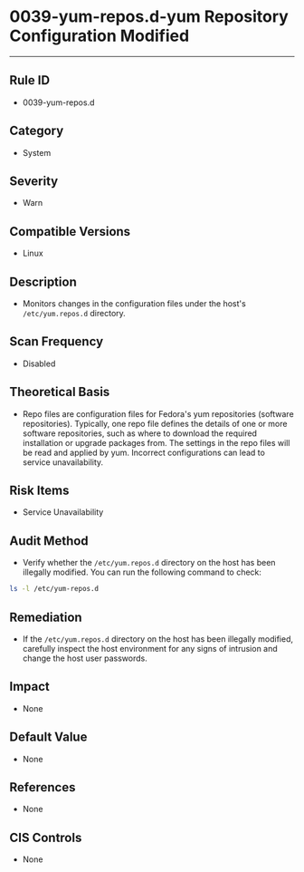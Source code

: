 # 0039-yum-repos.d-yum Repository Configuration Modified
---

## Rule ID

- 0039-yum-repos.d


## Category

- System


## Severity

- Warn


## Compatible Versions


- Linux




## Description


- Monitors changes in the configuration files under the host's `/etc/yum.repos.d` directory.



## Scan Frequency
- Disabled

## Theoretical Basis


- Repo files are configuration files for Fedora's yum repositories (software repositories). Typically, one repo file defines the details of one or more software repositories, such as where to download the required installation or upgrade packages from. The settings in the repo files will be read and applied by yum. Incorrect configurations can lead to service unavailability.



## Risk Items


- Service Unavailability



## Audit Method
- Verify whether the `/etc/yum.repos.d` directory on the host has been illegally modified. You can run the following command to check:

```bash
ls -l /etc/yum-repos.d
```



## Remediation
- If the `/etc/yum.repos.d` directory on the host has been illegally modified, carefully inspect the host environment for any signs of intrusion and change the host user passwords.



## Impact


- None




## Default Value


- None




## References


- None



## CIS Controls


- None